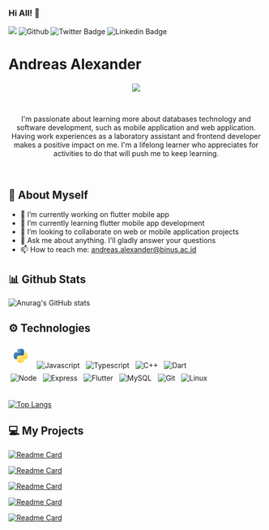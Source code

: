 ### Hi All! 👋

![](https://visitor-badge.laobi.icu/badge?page_id=vhsxuz)
![Github](https://img.shields.io/github/followers/vhsxuz?label=Followers&style=social)
![Twitter Badge](https://img.shields.io/badge/-@vhsxuz-1ca0f1?style=flat-square&labelColor=1ca0f1&logo=twitter&logoColor=white&link=https://twitter.com/NdreDaVinci)
![Linkedin Badge](https://img.shields.io/badge/-AndreasAlexander-blue?style=flat-square&logo=Linkedin&logoColor=white&link=https://www.linkedin.com/in/andreas-alexander-045a521a9/)

# Andreas Alexander <br>

<p align=center>
  <a href="https://github.com/xhfmvls" target="blank">
    <img align="center" src="https://pbs.twimg.com/profile_images/1551988035818258433/YdwVIvY2_400x400.jpg" width=30% />
  </a>
</p>
</p>

<br>

<p align=center>
I'm passionate about learning more about databases technology and software development, such as mobile application and web application. Having work experiences as a laboratory assistant and frontend developer makes a positive impact on me. I'm a lifelong learner who appreciates for activities to do that will push me to keep learning.
</p>

<br>

## 🧐 About Myself
- 🔭 I’m currently working on flutter mobile app
- 🌱 I’m currently learning flutter mobile app development
- 👯 I’m looking to collaborate on web or mobile application projects
- 💬 Ask me about anything. I'll gladly answer your questions
- 📫 How to reach me: andreas.alexander@binus.ac.id

## 📊 Github Stats
![Anurag's GitHub stats](https://github-readme-stats.vercel.app/api?username=vhsxuz&show_icons=true&theme=cobalt) <br>

## ⚙️ Technologies
<div style="white-space:nowrap;">
<img src="https://raw.githubusercontent.com/github/explore/80688e429a7d4ef2fca1e82350fe8e3517d3494d/topics/python/python.png" alt="Python" height="40" style="margin:4px">
<img src="https://img.icons8.com/color/344/javascript.png" alt="Javascript" height="40" style="margin:4px">
<img src="https://img.icons8.com/color/344/typescript.png" alt="Typescript" height="40" style="margin:4px">
<img src="https://upload.wikimedia.org/wikipedia/commons/thumb/1/18/ISO_C%2B%2B_Logo.svg/306px-ISO_C%2B%2B_Logo.svg.png" alt="C++" height="40" style="margin:4px">
<img src="https://cdn.icon-icons.com/icons2/2699/PNG/512/dartlang_logo_icon_170299.png" alt="Dart" height="40" style="margin:4px">
<br>
<img src="https://cdn-icons-png.flaticon.com/512/5968/5968322.png" alt="Node" height="40" style="margin:4px">
<img src="https://w7.pngwing.com/pngs/925/447/png-transparent-express-js-node-js-javascript-mongodb-node-js-text-trademark-logo.png" alt="Express" height="40" style="margin:4px">
<img src="https://img.icons8.com/color/344/flutter.png" alt="Flutter" height="40" style="margin:4px">
<img src="https://img.icons8.com/fluency/344/mysql-logo.png" alt="MySQL" height="40" style="margin:4px">
<img src="https://img.icons8.com/color/344/git.png" alt="Git" height="40" style="margin:4px">
<img src="https://img.icons8.com/color/344/linux--v1.png" alt="Linux" height="40" style="margin:4px">
</div>
 <br>
 
[![Top Langs](https://github-readme-stats.vercel.app/api/top-langs/?username=vhsxuz&theme=cobalt&layout=compact)](https://github.com/anuraghazra/github-readme-stats) <br>

## 💻 My Projects
[![Readme Card](https://github-readme-stats.vercel.app/api/pin/?username=vhsxuz&repo=streamlit-machine-learning&theme=cobalt)](https://github.com/vhsxuz/streamlit-machine-learning)

[![Readme Card](https://github-readme-stats.vercel.app/api/pin/?username=vhsxuz&repo=fullstack-project&theme=cobalt)](https://github.com/vhsxuz/fullstack-project)

[![Readme Card](https://github-readme-stats.vercel.app/api/pin/?username=vhsxuz&repo=backend-api-project&theme=cobalt)](https://github.com/vhsxuz/backend-api-project)

[![Readme Card](https://github-readme-stats.vercel.app/api/pin/?username=vhsxuz&repo=database-lab-project&theme=cobalt)](https://github.com/vhsxuz/database-lab-project)

[![Readme Card](https://github-readme-stats.vercel.app/api/pin/?username=vhsxuz&repo=statement-against-mankind&theme=cobalt)](hhttps://github.com/vhsxuz/statements-against-mankind)
